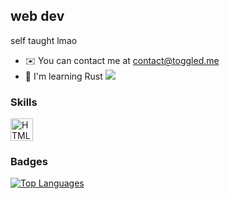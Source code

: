web dev
-------

self taught lmao

*   ✉️  You can contact me at [contact@toggled.me](mailto:contact@toggled.me)
*   🧠  I'm learning Rust
<a href="https://www.github.com/presum" target="_blank" rel="noreferrer"><img
                  src="https://img.shields.io/github/followers/presum?logo=github&style=for-the-badge&color=0891b2&labelColor=000000" /></a>

### Skills 
<p align="left">
<a href="https://developer.mozilla.org/en-US/docs/Glossary/HTML5" target="_blank" rel="noreferrer"><img src="https://raw.githubusercontent.com/danielcranney/readme-generator/main/public/icons/skills/html5-colored.svg" width="36" height="36" alt="HTML5" /></a>
</p>
                    
### Badges

<a href="https://github.com/presum" align="left"><img src="https://github-readme-stats.vercel.app/api/top-langs/?username=presum&langs_count=10&title_color=ffffff&text_color=ffffff&icon_color=0891b2&bg_color=000000&hide_border=true&locale=en&custom_title=Top%20%Languages" alt="Top Languages" /></a>
